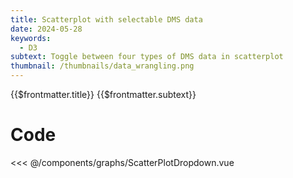```yaml
---
title: Scatterplot with selectable DMS data
date: 2024-05-28
keywords:
  - D3
subtext: Toggle between four types of DMS data in scatterplot
thumbnail: /thumbnails/data_wrangling.png
---
```


<script setup>
  import ScatterPlotDropdown from '/components/graphs/ScatterPlotDropdown.vue';
</script>

<FigureTitle>{{$frontmatter.title}}</FigureTitle>
<SubtitleHeader>{{$frontmatter.subtext}}</SubtitleHeader>
<D3PlotContainer>
  <ScatterPlotDropdown/>
</D3PlotContainer>

<div class='py-24 prose dark:prose-dark dark:prose-invert prose-sm text-xs'>

# Code

<<< @/components/graphs/ScatterPlotDropdown.vue

</div>